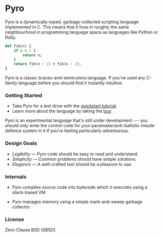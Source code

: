 # Pyro

[1]: http://www.dmulholl.com/docs/pyro/master/
[2]: http://www.dmulholl.com/docs/pyro/master/quickstart.html
[3]: http://www.dmulholl.com/docs/pyro/master/tour.html


Pyro is a dynamically-typed, garbage-collected scripting language implemented in C. This means that it lives in roughly the same neighbourhood in programming language space as languages like Python or Ruby.

```ruby
def fib(n) {
    if n < 2 {
        return n;
    }
    return fib(n - 1) + fib(n - 2);
}
```

Pyro is a classic braces-and-semicolons language. If you've used any C-family language before you should find it instantly intuitive.



### Getting Started

* Take Pyro for a test drive with the [quickstart tutorial][2].
* Learn more about the language by taking the [tour][3].

Pyro is an experimental language that's still under development --- you should only write
the control code for your pacemaker/anti-ballistic missile defence system in it if you're feeling particularly adventurous.



### Design Goals

* *Legibility* &mdash; Pyro code should be easy to read and understand.
* *Simplicity* &mdash; Common problems should have simple solutions.
* *Elegance* &mdash; A well-crafted tool should be a pleasure to use.



### Internals

* Pyro compiles source code into bytecode which it executes using a stack-based VM.

* Pyro manages memory using a simple mark-and-sweep garbage collector.



### License

Zero-Clause BSD (0BSD).
